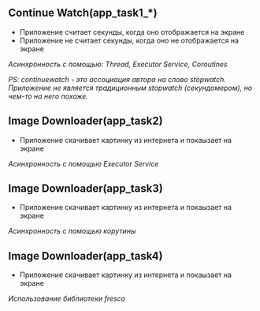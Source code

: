 ## Continue Watch(app_task1_*)
* Приложение считает секунды, когда оно отображается на экране
* Приложение не считает секунды, когда оно не отображается на экране

*Асинхронность с помощью: Thread, Executor Service, Coroutines*

_PS: continuewatch - это ассоциация автора на слово stopwatch. Приложение не является
традиционным stopwatch (секундомером), но чем-то на него похоже._

## Image Downloader(app_task2)
* Приложение скачивает картинку из интернета и покаызает на экране

*Асинхронность с помощью Executor Service*

## Image Downloader(app_task3)
* Приложение скачивает картинку из интернета и покаызает на экране

*Асинхронность с помощью корутины*
## Image Downloader(app_task4)
* Приложение скачивает картинку из интернета и покаызает на экране

*Использование библиотеки fresco*
